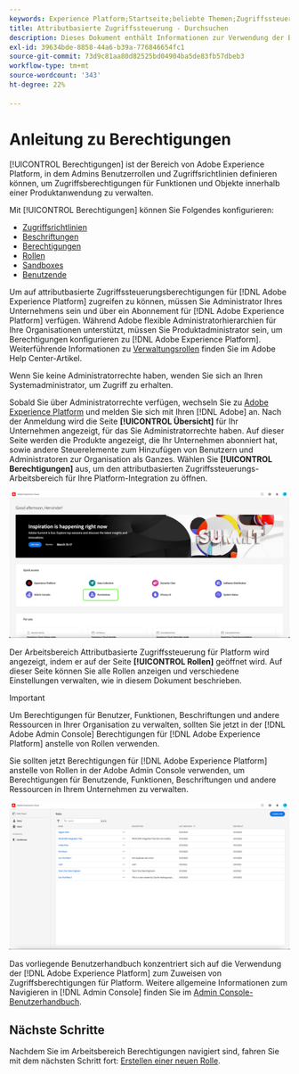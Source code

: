 ```yaml
---
keywords: Experience Platform;Startseite;beliebte Themen;Zugriffssteuerung;attributbasierte Zugriffssteuerung;ABAC
title: Attributbasierte Zugriffssteuerung - Durchsuchen
description: Dieses Dokument enthält Informationen zur Verwendung der Benutzeroberfläche „Berechtigungen“ in Adobe Experience Platform
exl-id: 39634bde-8858-44a6-b39a-776846654fc1
source-git-commit: 73d9c81aa80d82525bd04904ba5de83fb57dbeb3
workflow-type: tm+mt
source-wordcount: '343'
ht-degree: 22%

---
```


# Anleitung zu Berechtigungen

[!UICONTROL Berechtigungen] ist der Bereich von Adobe Experience Platform, in dem Admins Benutzerrollen und Zugriffsrichtlinien definieren können, um Zugriffsberechtigungen für Funktionen und Objekte innerhalb einer Produktanwendung zu verwalten.

Mit [!UICONTROL Berechtigungen] können Sie Folgendes konfigurieren:

* [Zugriffsrichtlinien](./policies.md)
* [Beschriftungen](./labels.md)
* [Berechtigungen](./permissions.md)
* [Rollen](./roles.md)
* [Sandboxes](./sandboxes.md)
* [Benutzende](./users.md)

Um auf attributbasierte Zugriffssteuerungsberechtigungen für [!DNL Adobe Experience Platform] zugreifen zu können, müssen Sie Administrator Ihres Unternehmens sein und über ein Abonnement für [!DNL Adobe Experience Platform] verfügen. Während Adobe flexible Administratorhierarchien für Ihre Organisationen unterstützt, müssen Sie Produktadministrator sein, um Berechtigungen konfigurieren zu [!DNL Adobe Experience Platform]. Weiterführende Informationen zu [Verwaltungsrollen](https://helpx.adobe.com/de/enterprise/using/admin-roles.html) finden Sie im Adobe Help Center-Artikel.

Wenn Sie keine Administratorrechte haben, wenden Sie sich an Ihren Systemadministrator, um Zugriff zu erhalten.

Sobald Sie über Administratorrechte verfügen, wechseln Sie zu [Adobe Experience Platform](https://experience.adobe.com/) und melden Sie sich mit Ihren [!DNL Adobe] an. Nach der Anmeldung wird die Seite **[!UICONTROL Übersicht]** für Ihr Unternehmen angezeigt, für das Sie Administratorrechte haben. Auf dieser Seite werden die Produkte angezeigt, die Ihr Unternehmen abonniert hat, sowie andere Steuerelemente zum Hinzufügen von Benutzern und Administratoren zur Organisation als Ganzes. Wählen Sie **[!UICONTROL Berechtigungen]** aus, um den attributbasierten Zugriffssteuerungs-Arbeitsbereich für Ihre Platform-Integration zu öffnen.

![flac-select-product](../../images/flac-ui/flac-select-product.png)

Der Arbeitsbereich Attributbasierte Zugriffssteuerung für Platform wird angezeigt, indem er auf der Seite **[!UICONTROL Rollen]** geöffnet wird. Auf dieser Seite können Sie alle Rollen anzeigen und verschiedene Einstellungen verwalten, wie in diesem Dokument beschrieben.

>[!IMPORTANT]
>
>Um Berechtigungen für Benutzer, Funktionen, Beschriftungen und andere Ressourcen in Ihrer Organisation zu verwalten, sollten Sie jetzt in der [!DNL Adobe Admin Console] Berechtigungen für [!DNL Adobe Experience Platform] anstelle von Rollen verwenden.

Sie sollten jetzt Berechtigungen für [!DNL Adobe Experience Platform] anstelle von Rollen in der Adobe Admin Console verwenden, um Berechtigungen für Benutzende, Funktionen, Beschriftungen und andere Ressourcen in Ihrem Unternehmen zu verwalten.

![flac-select-roles](../../images/flac-ui/flac-select-roles.png)

Das vorliegende Benutzerhandbuch konzentriert sich auf die Verwendung der [!DNL Adobe Experience Platform] zum Zuweisen von Zugriffsberechtigungen für Platform. Weitere allgemeine Informationen zum Navigieren in [!DNL Admin Console] finden Sie im [Admin Console-Benutzerhandbuch](https://helpx.adobe.com/de/enterprise/using/admin-console.html).

## Nächste Schritte

Nachdem Sie im Arbeitsbereich Berechtigungen navigiert sind, fahren Sie mit dem nächsten Schritt fort: [Erstellen einer neuen Rolle](roles.md).

